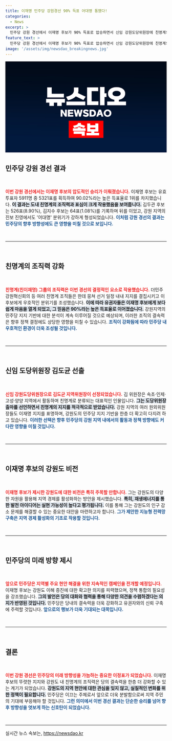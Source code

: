 ```yaml
---
title: 이재명 민주당 강원경선 90% 득표 어대명 통했다!
categories:
  - News
excerpt: >
  민주당 강원 경선에서 이재명 후보가 90% 득표로 압승하면서 신임 강원도당위원장에 친명계의 김도균이 선출됐다. 어대명 분위기에 힘입은 이 후보는 강원 특별자치도 발전을 위한 비전을 제시하며 지지를 이끌어냈다.
feature_text: >
  민주당 강원 경선에서 이재명 후보가 90% 득표로 압승하면서 신임 강원도당위원장에 친명계의 김도균이 선출됐다. 어대명 분위기에 힘입은 이 후보는 강원 특별자치도 발전을 위한 비전을 제시하며 지지를 이끌어냈다.
image: '/assets/img/newsdao_breakingnews.jpg'
---
```


<p><img src="/assets/img/newsdao_breakingnews.jpg" alt="cryptoinkorea 속보" /></p>

<h2 data-ke-size="size26">민주당 강원 경선 결과</h2>

<p data-ke-size="size16">&nbsp;</p>

<p><b><span style="color: #ee2323;">이번 강원 경선에서는 이재명 후보의 압도적인 승리가 이뤄졌습니다.</span></b> 이재명 후보는 유효투표자 5911명 중 5321표를 획득하여 90.02%라는 높은 득표율로 1위를 차지했습니다. <b><span style="background-color: #21538527;">이 결과는 도내 친명계의 조직력과 표심이 크게 작용했음을 보여줍니다.</span></b> 김두관 후보는 526표(8.90%), 김지수 후보는 64표(1.08%)를 기록하며 뒤를 이었고, 강원 지역의 진보 진영에서도 '어대명' 분위기가 강하게 형성되었습니다. <b><span style="color: #1a5490;">이처럼 강원 경선의 결과는 민주당의 향후 방향성에도 큰 영향을 미칠 것으로 보입니다.</span></b></p>

<p data-ke-size="size16">&nbsp;</p>

<hr>

<p data-ke-size="size16">&nbsp;</p>

<h2 data-ke-size="size26">친명계의 조직력 강화</h2>

<p data-ke-size="size16">&nbsp;</p>

<p><b><span style="color: #ee2323;">친명계(친이재명) 그룹의 조직력은 이번 경선의 결정적인 요소로 작용했습니다.</span></b> 더민주 강원혁신회의 등 여러 친명계 조직들은 한데 뭉쳐 선거 일정 내내 지지를 결집시키고 이 후보에게 우호적인 분위기를 조성했습니다. <b><span style="background-color: #21538527;">이에 따라 유권자들은 이재명 후보에게 보다 쉽게 마음을 열게 되었고, 그 믿음은 90%라는 높은 득표율로 이어졌습니다.</span></b> 강원지역의 민주당 지지 기반에 대한 분석이 계속 이루어질 것으로 예상되며, 이러한 조직의 결속력은 향후 정책 결정에도 상당한 영향을 미칠 수 있습니다. <b><span style="color: #1a5490;">조직이 강화됨에 따라 민주당 내 우호적인 환경이 더욱 조성될 것입니다.</span></b></p>

<p data-ke-size="size16">&nbsp;</p>

<hr>

<p data-ke-size="size16">&nbsp;</p>

<h2 data-ke-size="size26">신임 도당위원장 김도균 선출</h2>

<p data-ke-size="size16">&nbsp;</p>

<p><b><span style="color: #ee2323;">신임 강원도당위원장으로 김도균 지역위원장이 선정되었습니다.</span></b> 김 위원장은 속초·인제·고성·양양 지역에서 활동하며 친명계로 분류되는 대표적인 인물입니다. <b><span style="background-color: #21538527;">그는 도당위원장 출마를 선언하면서 친명계의 지지를 적극적으로 받았습니다.</span></b> 강원 지역의 여러 원외위원장들도 이재명 지지를 표명하며, 강원도의 민주당 지지 기반을 한층 더 확고히 다지려 하고 있습니다. <b><span style="color: #1a5490;">이러한 선택은 향후 민주당의 강원 지역 내에서의 활동과 정책 방향에도 커다란 영향을 미칠 것입니다.</span></b></p>

<p data-ke-size="size16">&nbsp;</p>

<hr>

<p data-ke-size="size16">&nbsp;</p>

<h2 data-ke-size="size26">이재명 후보의 강원도 비전</h2>

<p data-ke-size="size16">&nbsp;</p>

<p><b><span style="color: #ee2323;">이재명 후보가 제시한 강원도에 대한 비전은 특히 주목할 만합니다.</span></b> 그는 강원도의 다양한 자원을 활용해 지역 경제를 활성화하는 방안을 제시했습니다. <b><span style="background-color: #21538527;">특히, 재생에너지를 통한 발전 아이디어는 실현 가능성이 높다고 평가됩니다.</span></b> 이를 통해 그는 강원도의 인구 감소 문제를 해결할 수 있는 중요한 대안을 마련하고자 합니다. <b><span style="color: #1a5490;">그가 제안한 지능형 전력망 구축은 지역 경제 활성화의 기초로 작용할 것입니다.</span></b></p>

<p data-ke-size="size16">&nbsp;</p>

<hr>

<p data-ke-size="size16">&nbsp;</p>

<h2 data-ke-size="size26">민주당의 미래 방향 제시</h2>

<p data-ke-size="size16">&nbsp;</p>

<p><b><span style="color: #ee2323;">앞으로 민주당은 지역별 주요 현안 해결을 위한 지속적인 캠페인을 전개할 예정입니다.</span></b> 이재명 후보는 강원도 이해 증진에 대한 확고한 의지를 피력했으며, 정책 통합의 필요성을 강조했습니다. <b><span style="background-color: #21538527;">그의 발언은 당의 대화와 협력을 통해 다양한 의견을 수렴하겠다는 의지가 반영된 것입니다.</span></b> 민주당은 당내의 결속력을 더욱 강화하고 유권자와의 신뢰 구축에 주력할 것입니다. <b><span style="color: #1a5490;">앞으로의 행보가 더욱 기대되는 대목입니다.</span></b></p>

<p data-ke-size="size16">&nbsp;</p>

<hr>

<p data-ke-size="size16">&nbsp;</p>

<h2 data-ke-size="size26">결론</h2>

<p data-ke-size="size16">&nbsp;</p>

<p><b><span style="color: #ee2323;">이번 강원 경선은 민주당의 미래 방향성을 가늠하는 중요한 이정표가 되었습니다.</span></b> 이재명 후보의 뚜렷한 지지와 강원도 내 친명계의 조직력은 당의 결속력을 한층 더 강화할 수 있는 계기가 되었습니다. <b><span style="background-color: #21538527;">강원도의 지역 현안에 대한 관심을 잊지 않고, 실질적인 변화를 위한 정책이 필요합니다.</span></b> 민주당은 이끄는 주체로서 앞으로 더욱 분발함으로써 지역 주민의 기대에 부응해야 할 것입니다. <b><span style="color: #1a5490;">그런 의미에서 이번 경선 결과는 단순한 승리를 넘어 향후 방향성을 엿보게 하는 신호탄이 되었습니다.</span></b></p>

<p data-ke-size="size16">&nbsp;</p>

<hr>
실시간 뉴스 속보는, <a href="https://newsdao.kr" rel="dofollow">https://newsdao.kr</a>


